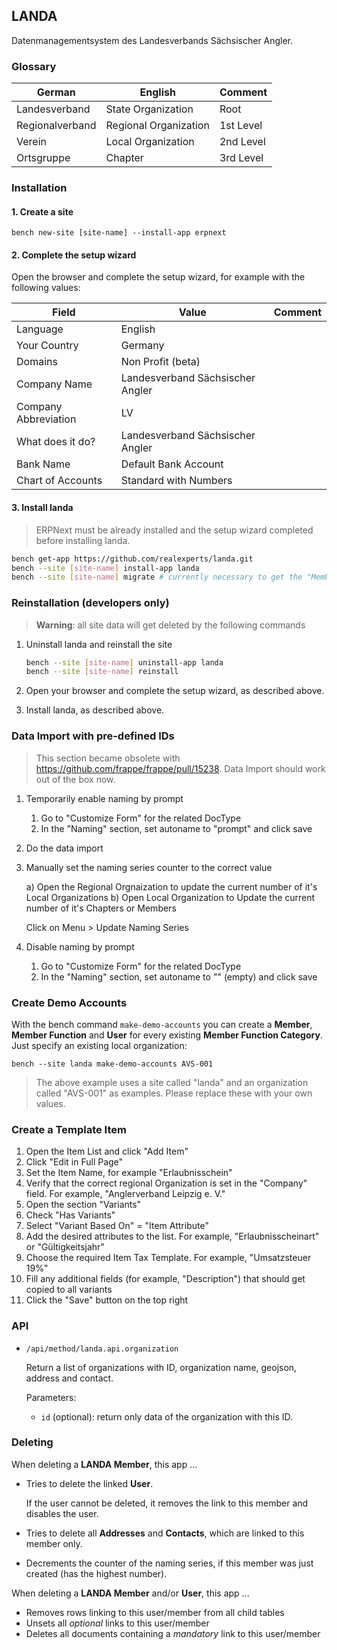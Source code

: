 ## LANDA

Datenmanagementsystem des Landesverbands Sächsischer Angler.

### Glossary

| German          | English               | Comment   |
|-----------------|-----------------------|-----------|
| Landesverband   | State Organization    | Root      |
| Regionalverband | Regional Organization | 1st Level |
| Verein          | Local Organization    | 2nd Level |
| Ortsgruppe      | Chapter               | 3rd Level |

### Installation 

#### 1. Create a site

```
bench new-site [site-name] --install-app erpnext
```

#### 2. Complete the setup wizard

Open the browser and complete the setup wizard, for example with the following values:

| Field                | Value                            | Comment |
|----------------------|----------------------------------|---------|
| Language             | English                          |         |
| Your Country         | Germany                          |         |
| Domains              | Non Profit (beta)                |         |
| Company Name         | Landesverband Sächsischer Angler |         |
| Company Abbreviation | LV                               |         |
| What does it do?     | Landesverband Sächsischer Angler |         |
| Bank Name            | Default Bank Account             |         |
| Chart of Accounts    | Standard with Numbers            |         |


#### 3. Install landa

> ERPNext must be already installed and the setup wizard completed before installing landa.

```bash
bench get-app https://github.com/realexperts/landa.git
bench --site [site-name] install-app landa
bench --site [site-name] migrate # currently necessary to get the "Member Count" chart
```

### Reinstallation (developers only)

> **Warning**: all site data will get deleted by the following commands

1. Uninstall landa and reinstall the site

    ```bash
    bench --site [site-name] uninstall-app landa
    bench --site [site-name] reinstall
    ```

2. Open your browser and complete the setup wizard, as described above.
3. Install landa, as described above.

### Data Import with pre-defined IDs

> This section became obsolete with https://github.com/frappe/frappe/pull/15238. Data Import should work out of the box now.

1. Temporarily enable naming by prompt

    1. Go to "Customize Form" for the related DocType
    2. In the "Naming" section, set autoname to "prompt" and click save

2. Do the data import
3. Manually set the naming series counter to the correct value

    a) Open the Regional Orgnaization to update the current number of it's Local Organizations
    b) Open Local Organization to Update the current number of it's Chapters or Members 

    Click on Menu > Update Naming Series

4. Disable naming by prompt

    1. Go to "Customize Form" for the related DocType
    2. In the "Naming" section, set autoname to "" (empty) and click save

### Create Demo Accounts

With the bench command `make-demo-accounts` you can create a **Member**, **Member Function** and **User** for every existing **Member Function Category**. Just specify an existing local organization:

```
bench --site landa make-demo-accounts AVS-001 
```

> The above example uses a site called "landa" and an organization called "AVS-001" as examples. Please replace these with your own values.

### Create a Template Item

1. Open the Item List and click "Add Item"
2. Click "Edit in Full Page"
3. Set the Item Name, for example "Erlaubnisschein"
4. Verify that the correct regional Organization is set in the "Company" field. For example, "Anglerverband Leipzig e. V."
5. Open the section "Variants"
6. Check "Has Variants"
7. Select "Variant Based On" = "Item Attribute"
8. Add the desired attributes to the list. For example, "Erlaubnisscheinart" or "Gültigkeitsjahr"
9. Choose the required Item Tax Template. For example, "Umsatzsteuer 19%"
10. Fill any additional fields (for example, "Description") that should get copied to all variants
11. Click the "Save" button on the top right

### API

- `/api/method/landa.api.organization`

    Return a list of organizations with ID, organization name, geojson, address and contact.

    Parameters:

    - `id` (optional): return only data of the organization with this ID.


### Deleting

When deleting a **LANDA Member**, this app ...

- Tries to delete the linked **User**.

    If the user cannot be deleted, it removes the link to this member and disables the user.

- Tries to delete all **Addresses** and **Contacts**, which are linked to this member only.
- Decrements the counter of the naming series, if this member was just created (has the highest number).

When deleting a **LANDA Member** and/or **User**, this app ...

- Removes rows linking to this user/member from all child tables
- Unsets all *optional* links to this user/member
- Deletes all documents containing a *mandatory* link to this user/member
